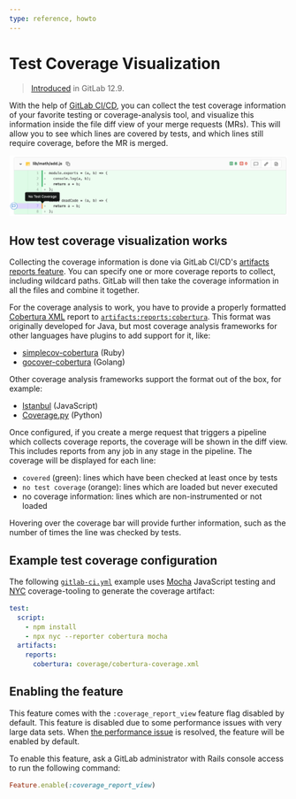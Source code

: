 ```yaml
---
type: reference, howto
---
```


# Test Coverage Visualization

> [Introduced](https://gitlab.com/gitlab-org/gitlab/-/issues/3708) in GitLab 12.9.

With the help of [GitLab CI/CD](../../../ci/README.md), you can collect the test
coverage information of your favorite testing or coverage-analysis tool, and visualize
this information inside the file diff view of your merge requests (MRs). This will allow you
to see which lines are covered by tests, and which lines still require coverage, before the
MR is merged.

![Test Coverage Visualization Diff View](img/test_coverage_visualization_v12_9.png)

## How test coverage visualization works

Collecting the coverage information is done via GitLab CI/CD's
[artifacts reports feature](../../../ci/pipelines/job_artifacts.md#artifactsreports).
You can specify one or more coverage reports to collect, including wildcard paths.
GitLab will then take the coverage information in all the files and combine it
together.

For the coverage analysis to work, you have to provide a properly formatted
[Cobertura XML](https://cobertura.github.io/cobertura/) report to
[`artifacts:reports:cobertura`](../../../ci/pipelines/job_artifacts.md#artifactsreportscobertura).
This format was originally developed for Java, but most coverage analysis frameworks
for other languages have plugins to add support for it, like:

- [simplecov-cobertura](https://rubygems.org/gems/simplecov-cobertura) (Ruby)
- [gocover-cobertura](https://github.com/t-yuki/gocover-cobertura) (Golang)

Other coverage analysis frameworks support the format out of the box, for example:

- [Istanbul](https://istanbul.js.org/docs/advanced/alternative-reporters/#cobertura) (JavaScript)
- [Coverage.py](https://coverage.readthedocs.io/en/coverage-5.0.4/cmd.html#xml-reporting) (Python)

Once configured, if you create a merge request that triggers a pipeline which collects
coverage reports, the coverage will be shown in the diff view. This includes reports
from any job in any stage in the pipeline. The coverage will be displayed for each line:

- `covered` (green): lines which have been checked at least once by tests
- `no test coverage` (orange): lines which are loaded but never executed
- no coverage information: lines which are non-instrumented or not loaded

Hovering over the coverage bar will provide further information, such as the number
of times the line was checked by tests.

## Example test coverage configuration

The following [`gitlab-ci.yml`](../../../ci/yaml/README.md) example uses [Mocha](https://mochajs.org/)
JavaScript testing and [NYC](https://github.com/istanbuljs/nyc) coverage-tooling to
generate the coverage artifact:

```yaml
test:
  script:
    - npm install
    - npx nyc --reporter cobertura mocha
  artifacts:
    reports:
      cobertura: coverage/cobertura-coverage.xml
```

## Enabling the feature

This feature comes with the `:coverage_report_view` feature flag disabled by
default. This feature is disabled due to some performance issues with very large
data sets. When [the performance issue](https://gitlab.com/gitlab-org/gitlab/-/issues/211410)
is resolved, the feature will be enabled by default.

To enable this feature, ask a GitLab administrator with Rails console access to
run the following command:

```ruby
Feature.enable(:coverage_report_view)
```
